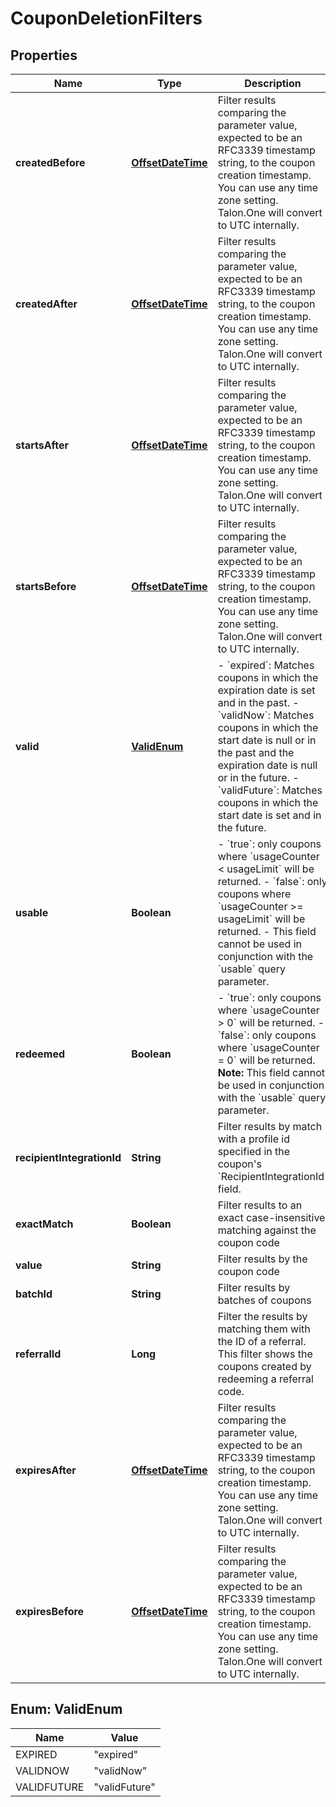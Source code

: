

# CouponDeletionFilters

## Properties

Name | Type | Description | Notes
------------ | ------------- | ------------- | -------------
**createdBefore** | [**OffsetDateTime**](OffsetDateTime.md) | Filter results comparing the parameter value, expected to be an RFC3339 timestamp string, to the coupon creation timestamp. You can use any time zone setting. Talon.One will convert to UTC internally. |  [optional]
**createdAfter** | [**OffsetDateTime**](OffsetDateTime.md) | Filter results comparing the parameter value, expected to be an RFC3339 timestamp string, to the coupon creation timestamp. You can use any time zone setting. Talon.One will convert to UTC internally. |  [optional]
**startsAfter** | [**OffsetDateTime**](OffsetDateTime.md) | Filter results comparing the parameter value, expected to be an RFC3339 timestamp string, to the coupon creation timestamp. You can use any time zone setting. Talon.One will convert to UTC internally. |  [optional]
**startsBefore** | [**OffsetDateTime**](OffsetDateTime.md) | Filter results comparing the parameter value, expected to be an RFC3339 timestamp string, to the coupon creation timestamp. You can use any time zone setting. Talon.One will convert to UTC internally. |  [optional]
**valid** | [**ValidEnum**](#ValidEnum) | - &#x60;expired&#x60;: Matches coupons in which the expiration date is set and in the past. - &#x60;validNow&#x60;: Matches coupons in which the start date is null or in the past and the expiration date is null or in the future. - &#x60;validFuture&#x60;: Matches coupons in which the start date is set and in the future.  |  [optional]
**usable** | **Boolean** | - &#x60;true&#x60;: only coupons where &#x60;usageCounter &lt; usageLimit&#x60; will be returned. - &#x60;false&#x60;: only coupons where &#x60;usageCounter &gt;&#x3D; usageLimit&#x60; will be returned. - This field cannot be used in conjunction with the &#x60;usable&#x60; query parameter.  |  [optional]
**redeemed** | **Boolean** | - &#x60;true&#x60;: only coupons where &#x60;usageCounter &gt; 0&#x60; will be returned. - &#x60;false&#x60;: only coupons where &#x60;usageCounter &#x3D; 0&#x60; will be returned.  **Note:** This field cannot be used in conjunction with the &#x60;usable&#x60; query parameter.  |  [optional]
**recipientIntegrationId** | **String** | Filter results by match with a profile id specified in the coupon&#39;s &#x60;RecipientIntegrationId&#x60; field.  |  [optional]
**exactMatch** | **Boolean** | Filter results to an exact case-insensitive matching against the coupon code |  [optional]
**value** | **String** | Filter results by the coupon code |  [optional]
**batchId** | **String** | Filter results by batches of coupons |  [optional]
**referralId** | **Long** | Filter the results by matching them with the ID of a referral. This filter shows the coupons created by redeeming a referral code. |  [optional]
**expiresAfter** | [**OffsetDateTime**](OffsetDateTime.md) | Filter results comparing the parameter value, expected to be an RFC3339 timestamp string, to the coupon creation timestamp. You can use any time zone setting. Talon.One will convert to UTC internally. |  [optional]
**expiresBefore** | [**OffsetDateTime**](OffsetDateTime.md) | Filter results comparing the parameter value, expected to be an RFC3339 timestamp string, to the coupon creation timestamp. You can use any time zone setting. Talon.One will convert to UTC internally. |  [optional]



## Enum: ValidEnum

Name | Value
---- | -----
EXPIRED | &quot;expired&quot;
VALIDNOW | &quot;validNow&quot;
VALIDFUTURE | &quot;validFuture&quot;



